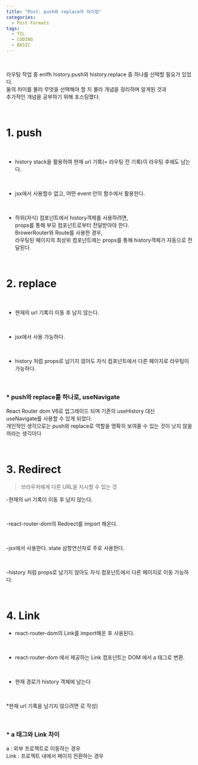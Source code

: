 ```yaml
---
title: "Post: push와 replace의 차이점"
categories:
  - Post Formats
tags:
  - TIL
  - CODING
  - BASIC
---
```


<br>

라우팅 작업 중 enlfh history.push와 history.replace 중 하나를 선택할 필요가 있었다.<br>
둘의 차이를 몰라 무엇을 선택해야 할 지 몰라 개념을 정리하며 알게된 것과<br>
추가적인 개념을 공부하기 위해 포스팅했다.<br>

<br>

# 1. push

<br>

- history stack을 활용하여 현재 url 기록(= 라우팅 전 기록)이 라우팅 후에도 남는다.<br>
 
<br>

- jsx에서 사용할수 없고, 어떤 event 안의 함수에서 활용한다.<br>
 
<br>

- 하위(자식) 컴포넌트에서 history객체를 사용하려면,<br>
  props를 통해 부모 컴포넌트로부터 전달받아야 한다.<br>
  BrowerRouter와 Route를 사용한 경우,<br>
  라우팅된 페이지의 최상위 컴포넌트에는 props를 통해 history객체가 자동으로 전달된다.<br>
  
  <br>
  
# 2. replace
  
  <br>
  
  - 현재의 url 기록이 이동 후 남지 않는다.<br>

<br>

  - jsx에서 사용 가능하다.<br>

<br>

  - history 처럼 props로 남기지 않아도 자식 컴포넌트에서 다른 페이지로 라우팅이 가능하다.

<br>

### * push와 replace를 하나로, useNavigate
React Router dom V6로 업그레이드 되며 기존의 useHistory 대신<br>
useNavigate를 사용할 수 있게 되었다.<br>
개인적인 생각으로는 push와 replace로 역할을 명확히 보여줄 수 있는 것이 낫지 않을까라는 생긱이다<br>



<br>

# 3. Redirect
> 브라우저에게 다른 URL을 지시할 수 있는 것

-현재의 url 기록이 이동 후 남지 않는다.<br>

<br>

-react-router-dom의 Redirect를 import 해온다.<br>

<br>

-jsx에서 사용한다. state 삼항연산자로 주로 사용한다.<br>

<br>

-history 처럼 props로 남기지 않아도 자식 컴포넌트에서 다른 페이지로 이동 가능하다.<br>

<br>

# 4. Link
- react-router-dom의 Link를 import해온 후 사용된다.<br>

<br>

- react-router-dom 에서 제공하는 Link 컴포넌트는 DOM 에서 a 태그로 변환.<br>

<br>

- 현재 경로가 history 객체에 남는다<br>

<br>

*현재 url 기록을 남기지 않으려면 <Link to ="/이동경로" replace={true />로 작성)<br>

<br>

 ### * a 태그와 Link 차이
a : 외부 프로젝트로 이동하는 경우<br>
Link : 프로젝트 내에서 페이지 전환하는 경우<br>

